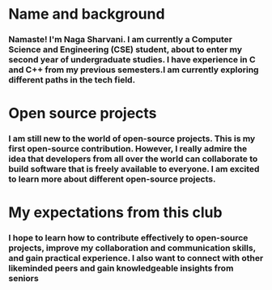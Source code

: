 <h1>Name and background</h1>
<h3>
  Namaste! I'm Naga Sharvani. I am currently a Computer Science and Engineering (CSE) student, about to enter my second year of undergraduate studies.
  I have experience in C and C++ from my previous semesters.I am currently exploring different paths in the tech field.
</h3>



<h1>Open source projects</h1>
<h3>
  I am still new to the world of open-source projects. This is my first open-source contribution.
  However, I really admire the idea that developers from all over the world can collaborate to build software that is freely available to everyone. 
  I am excited to learn more about different open-source projects. 
</h3>

<h1>My expectations from this club</h1>
<h3>
  I hope to learn how to contribute effectively to open-source projects, improve my collaboration and communication skills, 
  and gain practical experience. I also want to connect with other likeminded peers and gain knowledgeable insights from seniors
</h3>
